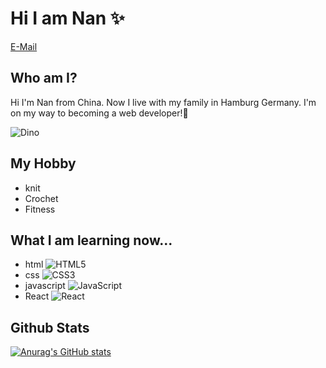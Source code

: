 # Hi I am Nan ✨

[E-Mail](caonanla@gmail.com)

## Who am I?
Hi I'm Nan from China. Now I live with my family in Hamburg Germany. I'm on my way to becoming a web developer!🚀

![Dino](https://github.com/saadeghi/saadeghi/blob/master/dino.gif?raw=true)

## My Hobby

- knit
- Crochet
- Fitness

## What I am learning now...

- html ![HTML5](https://img.shields.io/badge/-HTML5-%23E44D27?style=flat-square&logo=html5&logoColor=ffffff)
- css ![CSS3](https://img.shields.io/badge/-CSS3-%231572B6?style=flat-square&logo=css3)
- javascript ![JavaScript](https://img.shields.io/badge/-JavaScript-%23F7DF1C?style=flat-square&logo=javascript&logoColor=000000&labelColor=%23F7DF1C&color=%23FFCE5A)
- React ![React](https://img.shields.io/badge/-React-%23282C34?style=flat-square&logo=react)


## Github Stats

[![Anurag's GitHub stats](https://github-readme-stats.vercel.app/api?username=MichanNan)](https://github.com/anuraghazra/github-readme-stats)
